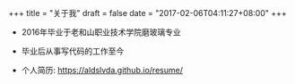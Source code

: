 +++
title = "关于我"
draft = false
date = "2017-02-06T04:11:27+08:00"
+++

- 2016年毕业于老和山职业技术学院磨玻璃专业

- 毕业后从事写代码的工作至今

- 个人简历: https://aldslvda.github.io/resume/